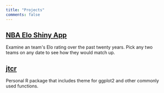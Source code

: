 ```yaml
---
title: "Projects"
comments: false
---
```


## [NBA Elo Shiny App][1]

Examine an team's Elo rating over the past twenty years. Pick any two teams on any date to see how they would match up. 

## [jtcr][2]

Personal R package that includes theme for ggplot2 and other commonly used functions. 




[1]: https://jtcies.shinyapps.io/nba-elo
[2]: https://www.github.com/jtcies/jtcr